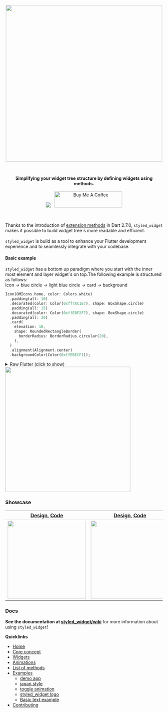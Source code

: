 <p align="center" >
  <a href="https://pub.dev/packages/styled_widget">
    <img src="https://github.com/ReinBentdal/styled_widget/raw/master/doc/assets/logo.png"  width="500">
  </a>
</p>

<br />

<p align="center" >
  <strong>Simplifying your widget tree structure by defining widgets using methods.</strong>
  <br />
  <br />
  <a href="https://pub.dev/packages/styled_widget"><img src="https://img.shields.io/pub/v/styled_widget?color=blue" /></a>&nbsp;&nbsp;
  <a href="https://www.buymeacoffee.com/tOTWBs7" target="_blank"><img width="150px" src="https://cdn.buymeacoffee.com/buttons/default-yellow.png" alt="Buy Me A Coffee" style="height: 51px !important;width: 217px !important;" ></a>
</p>

<br />

Thanks to the introduction of [extension methods](https://dart.dev/guides/language/extension-methods) in Dart 2.7.0, `styled_widget` makes it possible to build widget tree\`s more readable and efficient.<br/><br/>
`styled_widget` is build as a tool to enhance your Flutter development experience and to seamlessly integrate with your codebase. 

#### Basic example
`styled_widget` has a bottom up paradigm where you start with the inner most element and layer widget\`s on top.The following example is structured as follows:<br/>
Icon -> blue circle -> light blue circle -> card -> background
```dart
Icon(OMIcons.home, color: Colors.white)
  .padding(all: 10)
  .decorated(color: Color(0xff7AC1E7), shape: BoxShape.circle)
  .padding(all: 15)
  .decorated(color: Color(0xffE8F2F7), shape: BoxShape.circle)
  .padding(all: 20)
  .card(
    elevation: 10,
    shape: RoundedRectangleBorder(
      borderRadius: BorderRadius.circular(20),
    ),
  )
  .alignment(Alignment.center)
  .backgroundColor(Color(0xffEBECF1));
```
<details>
  <summary>Raw Flutter (click to show)</summary>
<pre>

```dart
DecoratedBox(
  decoration: BoxDecoration(
    color: Color(0xffEBECF1),
  ),
  child: Align(
    alignment: Alignment.center,
    child: Card(
      elevation: 10,
      shape: RoundedRectangleBorder(
        borderRadius: BorderRadius.circular(20),
      ),
      child: Padding(
        padding: EdgeInsets.all(20),
        child: DecoratedBox(
          decoration: BoxDecoration(
            color: Color(0xffE8F2F7),
            shape: BoxShape.circle,
          ),
          child: Padding(
            padding: EdgeInsets.all(15),
            child: DecoratedBox(
              decoration: BoxDecoration(
                color: Color(0xff7AC1E7),
                shape: BoxShape.circle,
              ),
              child: Padding(
                padding: EdgeInsets.all(10),
                child: Icon(
                  OMIcons.home,
                  color: Colors.white,
                ),
              ),
            ),
          ),
        ),
      ),
    ),
  ),
);
```
</pre>
</details>
<img width="400" src="https://github.com/ReinBentdal/styled_widget/blob/master/doc/assets/simple_demo.png?raw=true" />

### Showcase
| [Design](https://dribbble.com/shots/6459693-Creative-layout-design),  [Code](https://github.com/ReinBentdal/styled_widget/wiki/demo_app) | [Design](https://dribbble.com/shots/4514354-Sign-up), [Code](https://github.com/ReinBentdal/styled_widget/wiki/japan-style-example) | [Design](https://no.pinterest.com/pin/403283341630104104/), [Code](https://github.com/ReinBentdal/styled_widget/wiki/toggle) |
|-|-|-|
|<img src="https://raw.githubusercontent.com/ReinBentdal/styled_widget/master/example/assets/demo_app.gif"  width="250">|<img src="https://github.com/ReinBentdal/styled_widget/blob/master/example/assets/japan-style-example.gif?raw=true" width="250" />|<img src="https://github.com/ReinBentdal/styled_widget/blob/master/example/assets/toggle.gif?raw=true" width="250">|

### Docs
<strong>See the documentation at [styled_widget/wiki](https://github.com/ReinBentdal/styled_widget/wiki)</strong> for more information about using `styled_widget`!

<strong>Quicklinks</strong>
* [Home](https://github.com/ReinBentdal/styled_widget/wiki)
* [Core concept](https://github.com/ReinBentdal/styled_widget/wiki/Core-concept)
* [Widgets](https://github.com/ReinBentdal/styled_widget/wiki/Widgets)
* [Animations](https://github.com/ReinBentdal/styled_widget/wiki/Animations)
* [List of methods](https://github.com/ReinBentdal/styled_widget/wiki/List-of-methods)
* [Examples](https://github.com/ReinBentdal/styled_widget/wiki/Examples)
  * [demo app](https://github.com/ReinBentdal/styled_widget/wiki/demo_app)
  * [japan style](https://github.com/ReinBentdal/styled_widget/wiki/japan-style-example)
  * [toggle animation](https://github.com/ReinBentdal/styled_widget/wiki/toggle)
  * [styled_widget logo](https://github.com/ReinBentdal/styled_widget/wiki/styled_widget-logo)
  * [Basic text example](https://github.com/ReinBentdal/styled_widget/wiki/basic-text-example)
* [Contributing](https://github.com/ReinBentdal/styled_widget/wiki/Contributing)
